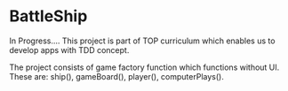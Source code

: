 # BattleShip
In Progress....
This project is part of TOP curriculum which enables us to develop apps with TDD concept.

The project consists of game factory function which functions without UI.
These are: ship(), gameBoard(), player(), computerPlays().